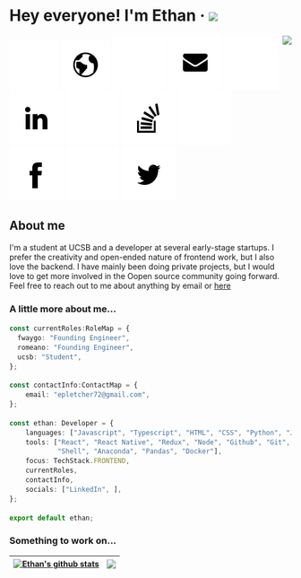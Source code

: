 # Hey everyone! I'm Ethan &middot; <img src="https://media.giphy.com/media/6Vx4LpPLVTqTe/giphy.gif" width="40">

<img align="right" src="https://media.giphy.com/media/du3J3cXyzhj75IOgvA/giphy.gif" height=250/>

[![web logo](./assets/white/web.svg#gh-dark-mode-only)](https://ethanpletcher.com)
[![web logo](./assets/black/web.svg#gh-light-mode-only)](https://ethanpletcher.com)
[![mail logo](./assets/white/mail.svg#gh-dark-mode-only)](mailto:email@example.com)
[![mail logo](./assets/black/mail.svg#gh-light-mode-only)](mailto:email@example.com)
[![linkedin logo](./assets/white/linkedin.svg#gh-dark-mode-only)](https://www.linkedin.com/in/epletcher72/)
[![linkedin logo](./assets/black/linkedin.svg#gh-light-mode-only)](https://www.linkedin.com/in/epletcher72/)
[![stackoverflow logo](./assets/white/stackoverflow.svg#gh-dark-mode-only)](https://stackoverflow.com/users/13955779/ethan-pletcher)
[![stackoverflow logo](./assets/black/stackoverflow.svg#gh-light-mode-only)](https://stackoverflow.com/users/13955779/ethan-pletcher)
[![facebook logo](./assets/white/facebook.svg#gh-dark-mode-only)](https://m.facebook.com/people/Ethan-Pletcher/100009251699454/)
[![facebook logo](./assets/black/facebook.svg#gh-light-mode-only)](https://m.facebook.com/people/Ethan-Pletcher/100009251699454/)
[![twitter logo](./assets/white/twitter.svg#gh-dark-mode-only)](https://twitter.com/ethanpletcher)
[![twitter logo](./assets/black/twitter.svg#gh-light-mode-only)](https://twitter.com/ethanpletcher)

## About me

I'm a student at UCSB and a developer at several early-stage startups. I prefer the creativity and open-ended nature of frontend work, but I also love the backend. I have mainly been doing private projects, but I would love to get more involved in the Oopen source community going forward. Feel free to reach out to me about anything by email or [here](https://github.com/epletcher72/epletcher72/issues)

### A little more about me...  

```typescript
const currentRoles:RoleMap = {
  fwaygo: "Founding Engineer",
  romeano: "Founding Engineer",
  ucsb: "Student",
};

const contactInfo:ContactMap = {
    email: "epletcher72@gmail.com",
};

const ethan: Developer = {
    languages: ["Javascript", "Typescript", "HTML", "CSS", "Python", "Java", "C++"],
    tools: ["React", "React Native", "Redux", "Node", "Github", "Git", "Vim", "Unix"
            "Shell", "Anaconda", "Pandas", "Docker"],
    focus: TechStack.FRONTEND,
    currentRoles,
    contactInfo,
    socials: ["LinkedIn", ],
};

export default ethan;
```

### Something to work on... 

| <a href="https://github.com/anuraghazra/github-readme-stats"><img align="center" src="https://github-readme-stats.vercel.app/api?username=epletcher72&show_icons=true&include_all_commits=true&theme=buefy&hide_border=true" alt="Ethan's github stats" /></a> | <a href="https://github.com/anuraghazra/github-readme-stats"><img align="center" src="https://github-readme-stats.vercel.app/api/top-langs/?username=epletcher72&layout=compact&theme=buefy&hide_border=true" /></a> |
| ------------- | ------------- |
